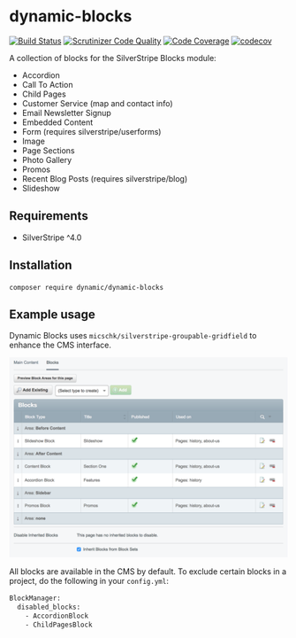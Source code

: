 # dynamic-blocks
[![Build Status](https://travis-ci.org/dynamic/dynamic-blocks.svg?branch=master)](https://travis-ci.org/dynamic/dynamic-blocks)
[![Scrutinizer Code Quality](https://scrutinizer-ci.com/g/dynamic/dynamic-blocks/badges/quality-score.png?b=master)](https://scrutinizer-ci.com/g/dynamic/dynamic-blocks/?branch=master)
[![Code Coverage](https://scrutinizer-ci.com/g/dynamic/dynamic-blocks/badges/coverage.png?b=master)](https://scrutinizer-ci.com/g/dynamic/dynamic-blocks/?branch=master)
[![codecov](https://codecov.io/gh/dynamic/dynamic-blocks/branch/master/graph/badge.svg)](https://codecov.io/gh/dynamic/dynamic-blocks)

A collection of blocks for the SilverStripe Blocks module:

* Accordion
* Call To Action
* Child Pages
* Customer Service (map and contact info)
* Email Newsletter Signup
* Embedded Content
* Form (requires silverstripe/userforms)
* Image
* Page Sections
* Photo Gallery
* Promos
* Recent Blog Posts (requires silverstripe/blog)
* Slideshow

## Requirements

- SilverStripe ^4.0

## Installation

`composer require dynamic/dynamic-blocks`

## Example usage

Dynamic Blocks uses `micschk/silverstripe-groupable-gridfield` to enhance the CMS interface.

![Dynamic Blocks CMS](images/dynamic-blocks.png)

All blocks are available in the CMS by default. To exclude certain blocks in a project, do the following in your `config.yml`:

```
BlockManager:
  disabled_blocks:
    - AccordionBlock
    - ChildPagesBlock
```

